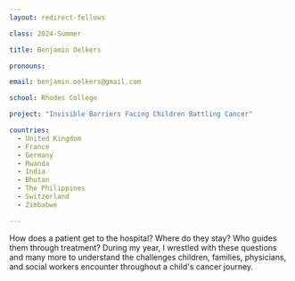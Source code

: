 ```yaml
---
layout: redirect-fellows

class: 2024-Summer

title: Benjamin Oelkers

pronouns: 

email: benjamin.oelkers@gmail.com

school: Rhodes College

project: "Invisible Barriers Facing Children Battling Cancer"

countries:
  - United Kingdom
  - France
  - Germany
  - Rwanda
  - India
  - Bhutan
  - The Philippines
  - Switzerland
  - Zimbabwe

---
```


How does a patient get to the hospital? Where do they stay? Who guides them through treatment? During my year, I wrestled with these questions and many more to understand the challenges children, families, physicians, and social workers encounter throughout a child's cancer journey.
